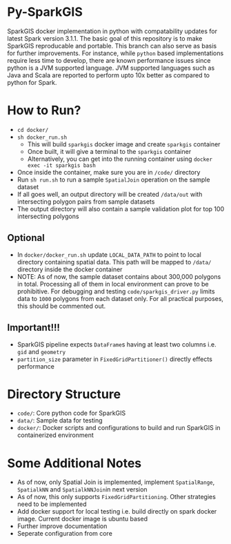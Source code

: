# Py-SparkGIS

SparkGIS docker implementation in python with compatability updates for latest Spark version 3.1.1. The basic goal of this repository is to make SparkGIS reproducable and portable. This branch can also serve as basis for further improvements. For instance, while `python` based implementations require less time to develop, there are known performance issues since python is a JVM supported language. JVM supported languages such as Java and Scala are reported to perform upto 10x better as compared to python for Spark.

# How to Run?

- `cd docker/`
- `sh docker_run.sh`
  - This will build `sparkgis` docker image and create `sparkgis` container
  - Once built, it will give a terminal to the `sparkgis` container
  - Alternatively, you can get into the running container using `docker exec -it sparkgis bash`
- Once inside the container, make sure you are in `/code/` directory
- Run `sh run.sh` to run a sample `SpatialJoin` operation on the sample dataset
- If all goes well, an output directory will be created `/data/out` with intersecting polygon pairs from sample datasets
- The output directory will also contain a sample validation plot for top 100 intersecting polygons

## Optional

- In `docker/docker_run.sh` update `LOCAL_DATA_PATH` to point to local directory containing spatial data. This path will be mapped to `/data/` directory inside the docker container
- NOTE: As of now, the sample dataset contains about 300,000 polygons in total. Processing all of them in local environment can prove to be prohibitive. For debugging and testing `code/sparkgis_driver.py` limits data to `1000` polygons from each dataset only. For all practical purposes, this should be commented out. 

## Important!!!

- SparkGIS pipeline expects `DataFrame`s having at least two columns i.e. `gid` and `geometry`
- `partition_size` parameter in `FixedGridPartitioner()` directly effects performance

# Directory Structure

- `code/`: Core python code for SparkGIS
- `data/`: Sample data for testing
- `docker/`: Docker scripts and configurations to build and run SparkGIS in containerized environment 

# Some Additional Notes

- As of now, only Spatial Join is implemented, implement `SpatialRange`, `SpatialkNN` and `SpatialkNNJoin`in next version
- As of now, this only supports `FixedGridPartitioning`. Other strategies need to be implemented
- Add docker support for local testing i.e. build directly on spark docker image. Current docker image is ubuntu based
- Further improve documentation
- Seperate configuration from core